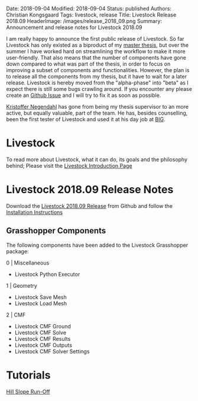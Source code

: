 Date: 2018-09-04
Modified: 2018-09-04
Status: published
Authors: Christian Kongsgaard
Tags: livestock, release
Title: Livestock Release 2018.09
HeaderImage: /images/release_2018_09.png
Summary: Announcement and release notes for Livestock 2018.09

I am really happy to announce the first public release of Livestock. So far Livestock has only existed as a biproduct 
of my [master thesis]({filename}/pages/portfolio.md), but over the summer I have worked hard on streamlining the 
workflow to make it more user-friendly. That also means that the number of components have gone down compared to what 
was part of the thesis, in order to focus on improving a subset of components and functionalities. However, the plan 
is to release all the components from my thesis, but it have to wait for a later release. Livestock is hereby moved 
from the "alpha-phase" into "beta" as I expect there is still some bugs crawling around. If you encounter any please 
create an [Github Issue](https://github.com/livestock3d/livestock/issues) and I will try to fix it as soon as possible.
 
[Kristoffer Negendahl](https://www.linkedin.com/in/kristoffernegendahl/) has gone from being my thesis supervisor to an 
more active, but equally valuable, part of the team. He has, besides counselling, been the first tester of Livestock 
and used it at his day job at [BIG](https://big.dk).

# Livestock
To read more about Livestock, what it can do, its goals and the philosophy behind; Please visit the 
[Livestock Introduction Page]({filename}/pages/livestock.md)
 
# Livestock 2018.09 Release Notes
Download the [Livestock 2018.09 Release](https://github.com/livestock3d/livestock/releases) from Github and follow the 
[Installation Instructions]({filename}/posts/install.md)

## Grasshopper Components
The following components have been added to the Livestock Grasshopper package:

0 | Miscellaneous

* Livestock Python Executor

1 | Geometry

* Livestock Save Mesh
* Livestock Load Mesh

2 | CMF

* Livestock CMF Ground
* Livestock CMF Solve
* Livestock CMF Results
* Livestock CMF Outputs
* Livestock CMF Solver Settings


# Tutorials

[Hill Slope Run-Off]({filename}/posts/hill_slope_run_off.md)

